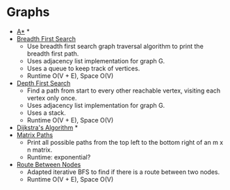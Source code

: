 # Graphs

* [A\*](a_star.py)
	* 
* [Breadth First Search](breadth_first_paths.py)
	* Use breadth first search graph traversal algorithm to print the breadth first path.
	* Uses adjacency list implementation for graph G.
	* Uses a queue to keep track of vertices.
	* Runtime O(V + E), Space O(V)
* [Depth First Search](depth_first_search.py)
	* Find a path from start to every other reachable vertex, visiting each vertex only once.
	* Uses adjacency list implementation for graph G.
	* Uses a stack.
	* Runtime O(V + E), Space O(V)
* [Dijkstra's Algorithm](dijkstra.py)
	*
* [Matrix Paths](matrix_paths.py)
	* Print all possible paths from the top left to the bottom right of an m x n matrix.
	* Runtime: exponential?
* [Route Between Nodes](routeBetweenNodes.py)
	* Adapted iterative BFS to find if there is a route between two nodes.
	* Runtime O(V + E), Space O(V)
